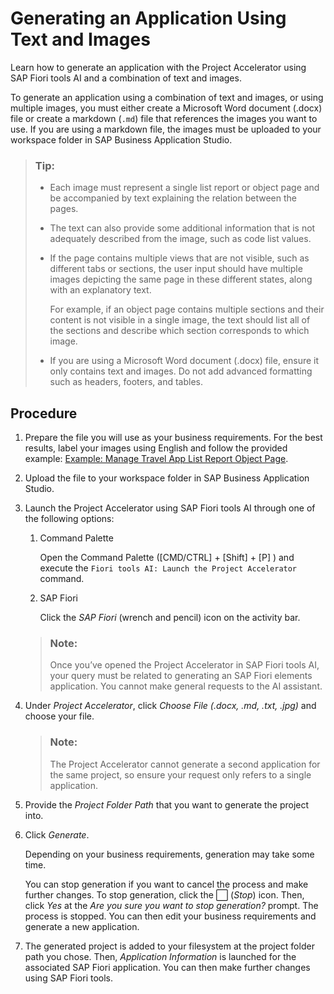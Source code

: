 <!-- loio5dd43dc5dcab4c36b8a654ce20bac71e -->

<link rel="stylesheet" type="text/css" href="css/sap-icons.css"/>

# Generating an Application Using Text and Images

Learn how to generate an application with the Project Accelerator using SAP Fiori tools AI and a combination of text and images.

To generate an application using a combination of text and images, or using multiple images, you must either create a Microsoft Word document \(.docx\) file or create a markdown \(`.md`\) file that references the images you want to use. If you are using a markdown file, the images must be uploaded to your workspace folder in SAP Business Application Studio.

> ### Tip:  
> -   Each image must represent a single list report or object page and be accompanied by text explaining the relation between the pages.
> 
> -   The text can also provide some additional information that is not adequately described from the image, such as code list values.
> -   If the page contains multiple views that are not visible, such as different tabs or sections, the user input should have multiple images depicting the same page in these different states, along with an explanatory text.
> 
>     For example, if an object page contains multiple sections and their content is not visible in a single image, the text should list all of the sections and describe which section corresponds to which image.
> 
> -   If you are using a Microsoft Word document \(.docx\) file, ensure it only contains text and images. Do not add advanced formatting such as headers, footers, and tables.



<a name="loio5dd43dc5dcab4c36b8a654ce20bac71e__section_dbw_jbt_51c"/>

## Procedure

1.  Prepare the file you will use as your business requirements. For the best results, label your images using English and follow the provided example: [Example: Manage Travel App List Report Object Page](example-manage-travel-app-list-report-object-page-d17b256.md).
2.  Upload the file to your workspace folder in SAP Business Application Studio.

3.  Launch the Project Accelerator using SAP Fiori tools AI through one of the following options:

    1.  Command Palette

        Open the Command Palette \([CMD/CTRL\] + [Shift\] + [P\] \) and execute the `Fiori tools AI: Launch the Project Accelerator` command.

    2.  SAP Fiori

        Click the *SAP Fiori* \(wrench and pencil\) icon on the activity bar.


    > ### Note:  
    > Once you’ve opened the Project Accelerator in SAP Fiori tools AI, your query must be related to generating an SAP Fiori elements application. You cannot make general requests to the AI assistant.

4.  Under *Project Accelerator*, click *Choose File \(.docx, .md, .txt, .jpg\)* and choose your file.

    > ### Note:  
    > The Project Accelerator cannot generate a second application for the same project, so ensure your request only refers to a single application.

5.  Provide the *Project Folder Path* that you want to generate the project into.
6.  Click *Generate*.

    Depending on your business requirements, generation may take some time.

    You can stop generation if you want to cancel the process and make further changes. To stop generation, click the :white_large_square: \(*Stop*\) icon. Then, click *Yes* at the *Are you sure you want to stop generation?* prompt. The process is stopped. You can then edit your business requirements and generate a new application.

7.  The generated project is added to your filesystem at the project folder path you chose. Then, *Application Information* is launched for the associated SAP Fiori application. You can then make further changes using SAP Fiori tools.


